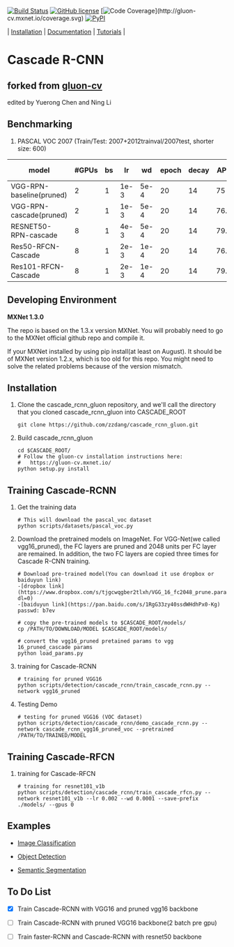 [![Build Status](http://ci.mxnet.io/job/gluon-cv/job/master/badge/icon)](http://ci.mxnet.io/job/gluon-cv/job/master/)
[![GitHub license](http://dmlc.github.io/img/apache2.svg)](./LICENSE)
[![Code Coverage](http://gluon-cv.mxnet.io/coverage.svg?)](http://gluon-cv.mxnet.io/coverage.svg)
[![PyPI](https://img.shields.io/pypi/v/gluoncv.svg)](https://pypi.python.org/pypi/gluoncv)

| [Installation](http://gluon-cv.mxnet.io) | [Documentation](http://gluon-cv.mxnet.io) | [Tutorials](http://gluon-cv.mxnet.io) |


# Cascade R-CNN 
## forked from [gluon-cv](https://github.com/zhreshold/gluon-cv)
edited by Yuerong Chen and Ning Li

## Benchmarking
1. PASCAL VOC 2007 (Train/Test: 2007+2012trainval/2007test, shorter size: 600)

model            | #GPUs | bs | lr | wd | epoch | decay | AP50  |  AP75  |  AP  | [AP Reference](https://github.com/zhaoweicai/cascade-rcnn) |
-----------------|--------|-----|--------|------|------|-------|-------|-------|-------|--------
VGG-RPN-baseline(pruned)| 2 | 1    |1e-3|5e-4|  20 |  14  | 75    | wait  | wait  | 42.9
VGG-RPN-cascade(pruned) | 2 | 1    |1e-3|5e-4|  20 |  14  | 76.20 | 57.79 | 53.05 | 51.2
RESNET50-RPN-cascade    | 8 | 1    |4e-3|5e-4|  20 |  14  | 79.71 | 60.00 | wait  | None
Res50-RFCN-Cascade      | 8 | 1    |2e-3|1e-4|  20 |  14  | 76.87 | 55.80 | 50.95 | 51.8 
Res101-RFCN-Cascade     | 8 | 1    |2e-3|1e-4|  20 |  14  | 79.12 | 59.45 | 54.79 | 54.2

## Developing Environment
**MXNet 1.3.0**

The repo is based on the 1.3.x version MXNet. You will probably need to go to the MXNet official github repo and compile it.

If your MXNet installed by using pip install(at least on August). It should be of MXNet version 1.2.x, which is too old for this repo.  You might need to solve the related problems because of the version mismatch.



## Installation

1. Clone the cascade_rcnn_gluon repository, and we'll call the directory that you cloned cascade_rcnn_gluon into CASCADE_ROOT

    ```Shell
	git clone https://github.com/zzdang/cascade_rcnn_gluon.git
    ```

2. Build cascade_rcnn_gluon

    ```Shell
	cd $CASCADE_ROOT/
	# Follow the gluon-cv installation instructions here:
	#   https://gluon-cv.mxnet.io/
	python setup.py install
    ```

## Training Cascade-RCNN

1. Get the training data
    ```Shell
    # This will download the pascal_voc dataset
	python scripts/datasets/pascal_voc.py
    ```

2. Download the pretrained models on ImageNet. For VGG-Net(we called vgg16_pruned), the FC layers are pruned and 2048 units per FC layer are remained. In addition, the two FC layers are copied three times for Cascade R-CNN training.

    ```Shell
    # Download pre-trained model(You can download it use dropbox or baiduyun link)
    -[dropbox link](https://www.dropbox.com/s/tjgcwqgber2tlxh/VGG_16_fc2048_prune.params?dl=0)
    -[baiduyun link](https://pan.baidu.com/s/1RgG33zy40ssdWHdhPx0-Kg) passwd: b7ev  

    # copy the pre-trained models to $CASCADE_ROOT/models/
    cp /PATH/TO/DOWNLOAD/MODEL $CASCADE_ROOT/models/
    ```

	```Shell
	# convert the vgg16_pruned pretained params to vgg 16_pruned_cascade params
	python load_params.py
	```

3. training for Cascade-RCNN

    ```Shell
    # training for pruned VGG16 
	python scripts/detection/cascade_rcnn/train_cascade_rcnn.py --network vgg16_pruned
    ```

4. Testing Demo

    ```Shell
    # testing for pruned VGG16 (VOC dataset)
	python scripts/detection/cascade_rcnn/demo_cascade_rcnn.py --network cascade_rcnn_vgg16_pruned_voc --pretrained /PATH/TO/TRAINED/MODEL
    ```

## Training Cascade-RFCN

1. training for Cascade-RFCN

    ```Shell
    # training for resnet101_v1b
    python scripts/detection/cascade_rcnn/train_cascade_rfcn.py --network resnet101_v1b --lr 0.002 --wd 0.0001 --save-prefix ./models/ --gpus 0
    ```

## Examples

- [Image Classification](http://gluon-cv.mxnet.io/build/examples_classification/index.html)

- [Object Detection](http://gluon-cv.mxnet.io/build/examples_detection/index.html)

- [Semantic Segmentation](http://gluon-cv.mxnet.io/build/examples_segmentation/index.html)


## To Do List

- [x] Train Cascade-RCNN with VGG16 and pruned vgg16 backbone
- [ ] Train Cascade-RCNN with pruned VGG16 backbone(2 batch pre gpu)
- [ ] Train faster-RCNN and Cascade-RCNN with resnet50 backbone 

